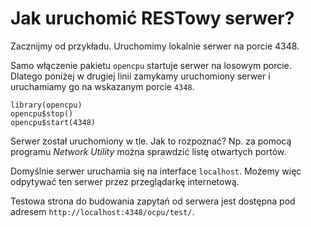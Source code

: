 # Jak uruchomić RESTowy serwer?

Zacznijmy od przykładu. Uruchomimy lokalnie serwer na porcie 4348.

Samo włączenie pakietu `opencpu` startuje serwer na losowym porcie. Dlatego poniżej w drugiej linii zamykamy uruchomiony serwer i uruchamiamy go na wskazanym porcie `4348`.

```
library(opencpu)
opencpu$stop()
opencpu$start(4348)
```

Serwer został uruchomiony w tle. Jak to rozpoznać? Np. za pomocą programu *Network Utility* można sprawdzić listę otwartych portów.

Domyślnie serwer uruchamia się na interface `localhost`. Możemy więc odpytywać ten serwer przez przeglądarkę internetową.

Testowa strona do budowania zapytań od serwera jest dostępna pod adresem `http://localhost:4348/ocpu/test/`.

